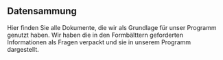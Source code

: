 <h2>Datensammung</h2>

Hier finden Sie alle Dokumente, die wir als Grundlage für unser Programm genutzt haben.
Wir haben die in den Formbälttern geforderten Informationen als Fragen verpackt und sie in unserem Programm dargestellt.
